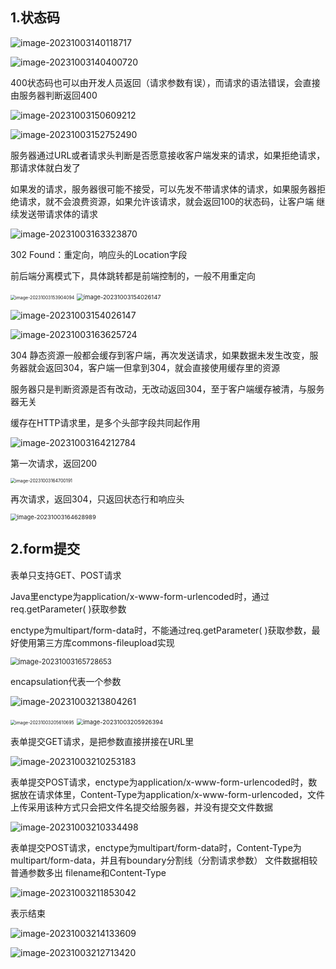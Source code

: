 ## 1.状态码



![image-20231003140118717](imgs\image-20231003140118717.png)

![image-20231003140400720](imgs\image-20231003140400720.png)

400状态码也可以由开发人员返回（请求参数有误），而请求的语法错误，会直接由服务器判断返回400

![image-20231003150609212](imgs\image-20231003150609212.png)

  ![image-20231003152752490](imgs\image-20231003152752490.png)

服务器通过URL或者请求头判断是否愿意接收客户端发来的请求，如果拒绝请求，那请求体就白发了

如果发的请求，服务器很可能不接受，可以先发不带请求体的请求，如果服务器拒绝请求，就不会浪费资源，如果允许该请求，就会返回100的状态码，让客户端 继续发送带请求体的请求

![image-20231003163323870](imgs/image-20231003163323870.png)

302 Found：重定向，响应头的Location字段

前后端分离模式下，具体跳转都是前端控制的，一般不用重定向

<img src="imgs\image-20231003153904094.png" alt="image-20231003153904094" style="zoom: 50%;" />

<img src="imgs\image-20231003154026147.png" alt="image-20231003154026147" style="zoom:67%;" />

![image-20231003154026147](imgs/image-20231003154026147-16963196766731.png)

![image-20231003163625724](imgs/image-20231003163625724.png)

304 静态资源一般都会缓存到客户端，再次发送请求，如果数据未发生改变，服务器就会返回304，客户端一但拿到304，就会直接使用缓存里的资源

服务器只是判断资源是否有改动，无改动返回304，至于客户端缓存被清，与服务器无关

缓存在HTTP请求里，是多个头部字段共同起作用

![image-20231003164212784](imgs/image-20231003164212784.png)

第一次请求，返回200

<img src="imgs/image-20231003164700191.png" alt="image-20231003164700191" style="zoom: 50%;" />

再次请求，返回304，只返回状态行和响应头

<img src="imgs/image-20231003164628989.png" alt="image-20231003164628989" style="zoom:67%;" />



## 2.form提交

表单只支持GET、POST请求

Java里enctype为application/x-www-form-urlencoded时，通过req.getParameter( )获取参数

enctype为multipart/form-data时，不能通过req.getParameter( )获取参数，最好使用第三方库commons-fileupload实现

<img src="imgs/image-20231003165728653.png" alt="image-20231003165728653" style="zoom:80%;" />

encapsulation代表一个参数

![image-20231003213804261](imgs/image-20231003213804261.png)

<img src="imgs/image-20231003205610695.png" alt="image-20231003205610695" style="zoom:50%;" />

<img src="imgs/image-20231003205926394.png" alt="image-20231003205926394" style="zoom:67%;" />

表单提交GET请求，是把参数直接拼接在URL里 

![image-20231003210253183](imgs/image-20231003210253183.png)

表单提交POST请求，enctype为application/x-www-form-urlencoded时，数据放在请求体里，Content-Type为application/x-www-form-urlencoded，文件上传采用该种方式只会把文件名提交给服务器，并没有提交文件数据

![image-20231003210334498](imgs/image-20231003210334498.png)

表单提交POST请求，enctype为multipart/form-data时，Content-Type为multipart/form-data，并且有boundary分割线（分割请求参数）  文件数据相较普通参数多出 filename和Content-Type

![image-20231003211853042](imgs/image-20231003211853042.png)

表示结束

![image-20231003214133609](imgs/image-20231003214133609.png) 

![image-20231003212713420](imgs/image-20231003212713420.png)
